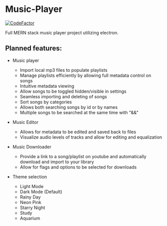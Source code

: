 # Music-Player

[![CodeFactor](https://www.codefactor.io/repository/github/derekaguirre/multimedia-player-editor-downloader/badge)](https://www.codefactor.io/repository/github/derekaguirre/multimedia-player-editor-downloader)

Full MERN stack music player project utilizing electron.

## Planned features:

- Music player
  - Import local mp3 files to populate playlists
  - Manage playlists efficiently by allowing full metadata control on songs
  - Intuitive metadata viewing
  - Allow songs to be toggled hidden/visible in settings
  - Seamless importing and deleting of songs
  - Sort songs by categories
  - Allows both searching songs by id or by names
  - Multiple songs to be searched at the same time with "&&"
 
 - Music Editor
   - Allows for metadata to be edited and saved back to files
   - Visualize audio levels of tracks and allow for editing and equalization
  
- Music Downloader
  - Provide a link to a song/playlist on youtube and automatically download and import to your library
  - Allow for flags and options to be selected for downloads

- Theme selection
  - Light Mode
  - Dark Mode (Default)
  - Rainy Day
  - Neon Pink
  - Starry Night
  - Study
  - Aquarium
